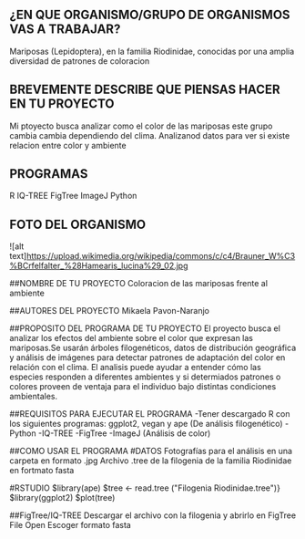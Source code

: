 ## ¿EN QUE ORGANISMO/GRUPO DE ORGANISMOS VAS A TRABAJAR?
Mariposas (Lepidoptera), en la familia Riodinidae, conocidas por una amplia
diversidad de patrones de coloracion


## BREVEMENTE DESCRIBE QUE PIENSAS HACER EN TU PROYECTO
Mi ptoyecto busca analizar como el color de las mariposas  este grupo cambia
cambia dependiendo del clima. Analizanod datos para ver si existe relacion entre
color y ambiente


## PROGRAMAS
R
IQ-TREE
FigTree
ImageJ
Python


## FOTO DEL ORGANISMO 
![alt text]https://upload.wikimedia.org/wikipedia/commons/c/c4/Brauner_W%C3%BCrfelfalter_%28Hamearis_lucina%29_02.jpg

##NOMBRE DE TU PROYECTO
Coloracion de las mariposas frente al ambiente

##AUTORES DEL PROYECTO
Mikaela Pavon-Naranjo

##PROPOSITO DEL PROGRAMA DE TU PROYECTO
El proyecto busca el analizar los efectos del ambiente sobre el color que expresan las mariposas.Se usarán árboles filogenéticos, datos de distribución geográfica y análisis de imágenes para detectar patrones de adaptación del color en relación con el clima.
El analisis puede ayudar a entender cómo las especies responden a diferentes ambientes y si determiados patrones o colores proveen de ventaja para el individuo bajo distintas condiciones ambientales.

##REQUISITOS PARA EJECUTAR EL PROGRAMA
-Tener descargado R con los siguientes programas: ggplot2, vegan y ape (De análisis filogenético)
-Python 
-IQ-TREE
-FigTree
-ImageJ (Análisis de color)


##COMO USAR EL PROGRAMA
#DATOS
Fotografías para el análisis en una carpeta en formato .jpg
Archivo .tree de la filogenia de la familia Riodinidae en fortmato fasta

#RSTUDIO
$library(ape)
$tree <- read.tree ("Filogenia Riodinidae.tree")}
$library(ggplot2)
$plot(tree)

##FigTree/IQ-TREE
Descargar el archivo con la filogenia y abrirlo en FigTree
File
Open
Escoger formato fasta

